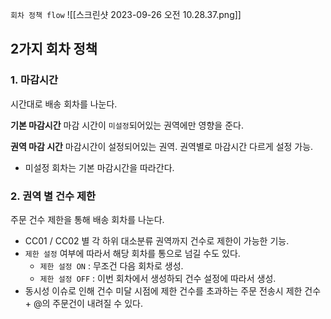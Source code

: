 `회차 정책 flow`
![[스크린샷 2023-09-26 오전 10.28.37.png]]
## 2가지 회차 정책

### 1. 마감시간
시간대로 배송 회차를 나눈다.

**기본 마감시간**
마감 시간이 `미설정`되어있는 권역에만 영향을 준다.

**권역 마감 시간**
마감시간이 설정되어있는 권역. 권역별로 마감시간 다르게 설정 가능.
- 미설정 회차는 기본 마감시간을 따라간다.

### 2. 권역 별 건수 제한
주문 건수 제한을 통해 배송 회차를 나눈다.

- CC01 / CC02 별 각 하위 대소분류 권역까지 건수로 제한이 가능한 기능.
- `제한 설정` 여부에 따라서 해당 회차를 통으로 넘길 수도 있다.
	- `제한 설정 ON` : 무조건 다음 회차로 생성.
	- `제한 설정 OFF` : 이번 회차에서 생성하되 건수 설정에 따라서 생성.
- 동시성 이슈로 인해 건수 미달 시점에 제한 건수를 초과하는 주문 전송시 제한 건수 + @의 주문건이 내려질 수 있다.
